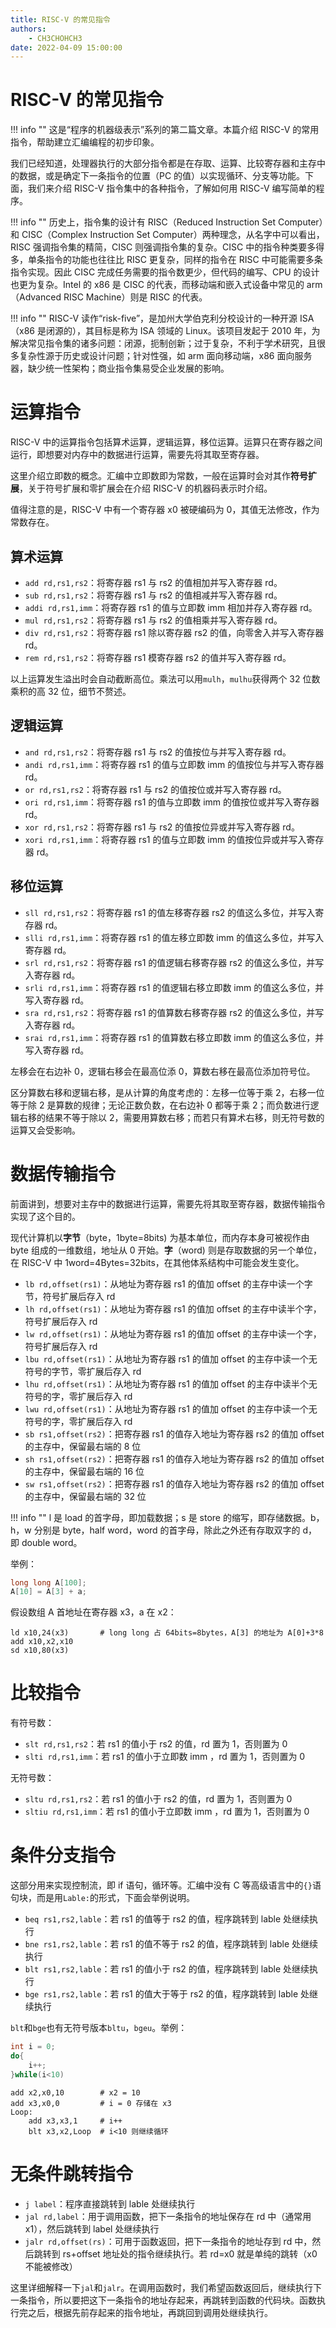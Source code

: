 ```yaml
---
title: RISC-V 的常见指令
authors:
    - CH3CHOHCH3
date: 2022-04-09 15:00:00
---
```

# RISC-V 的常见指令

!!! info ""
    这是“程序的机器级表示”系列的第二篇文章。本篇介绍 RISC-V 的常用指令，帮助建立汇编编程的初步印象。


我们已经知道，处理器执行的大部分指令都是在存取、运算、比较寄存器和主存中的数据，或是确定下一条指令的位置（PC 的值）以实现循环、分支等功能。下面，我们来介绍 RISC-V 指令集中的各种指令，了解如何用 RISC-V 编写简单的程序。

!!! info ""
    历史上，指令集的设计有 RISC（Reduced Instruction Set Computer）和 CISC（Complex Instruction Set Computer）两种理念，从名字中可以看出，RISC 强调指令集的精简，CISC 则强调指令集的复杂。CISC 中的指令种类要多得多，单条指令的功能也往往比 RISC 更复杂，同样的指令在 RISC 中可能需要多条指令实现。因此 CISC 完成任务需要的指令数更少，但代码的编写、CPU 的设计也更为复杂。Intel 的 x86 是 CISC 的代表，而移动端和嵌入式设备中常见的 arm（Advanced RISC Machine）则是 RISC 的代表。


!!! info ""
    RISC-V 读作“risk-five”，是加州大学伯克利分校设计的一种开源 ISA（x86 是闭源的），其目标是称为 ISA 领域的 Linux。该项目发起于 2010 年，为解决常见指令集的诸多问题：闭源，扼制创新；过于复杂，不利于学术研究，且很多复杂性源于历史或设计问题；针对性强，如 arm 面向移动端，x86 面向服务器，缺少统一性架构；商业指令集易受企业发展的影响。


# 运算指令

RISC-V 中的运算指令包括算术运算，逻辑运算，移位运算。运算只在寄存器之间运行，即想要对内存中的数据进行运算，需要先将其取至寄存器。

这里介绍立即数的概念。汇编中立即数即为常数，一般在运算时会对其作**符号扩展**，关于符号扩展和零扩展会在介绍 RISC-V 的机器码表示时介绍。

值得注意的是，RISC-V 中有一个寄存器 x0 被硬编码为 0，其值无法修改，作为常数存在。

## 算术运算

+ `add rd,rs1,rs2`：将寄存器 rs1 与 rs2 的值相加并写入寄存器 rd。
+ `sub rd,rs1,rs2`：将寄存器 rs1 与 rs2 的值相减并写入寄存器 rd。
+ `addi rd,rs1,imm`：将寄存器 rs1 的值与立即数 imm 相加并存入寄存器 rd。
+ `mul rd,rs1,rs2`：将寄存器 rs1 与 rs2 的值相乘并写入寄存器 rd。
+ `div rd,rs1,rs2`：将寄存器 rs1 除以寄存器 rs2 的值，向零舍入并写入寄存器 rd。
+ `rem rd,rs1,rs2`：将寄存器 rs1 模寄存器 rs2 的值并写入寄存器 rd。

以上运算发生溢出时会自动截断高位。乘法可以用`mulh`，`mulhu`获得两个 32 位数乘积的高 32 位，细节不赘述。

## 逻辑运算

+ `and rd,rs1,rs2`：将寄存器 rs1 与 rs2 的值按位与并写入寄存器 rd。
+ `andi rd,rs1,imm`：将寄存器 rs1 的值与立即数 imm 的值按位与并写入寄存器 rd。
+ `or rd,rs1,rs2`：将寄存器 rs1 与 rs2 的值按位或并写入寄存器 rd。
+ `ori rd,rs1,imm`：将寄存器 rs1 的值与立即数 imm 的值按位或并写入寄存器 rd。
+ `xor rd,rs1,rs2`：将寄存器 rs1 与 rs2 的值按位异或并写入寄存器 rd。
+ `xori rd,rs1,imm`：将寄存器 rs1 的值与立即数 imm 的值按位异或并写入寄存器 rd。

## 移位运算

+ `sll rd,rs1,rs2`：将寄存器 rs1 的值左移寄存器 rs2 的值这么多位，并写入寄存器 rd。
+ `slli rd,rs1,imm`：将寄存器 rs1 的值左移立即数 imm 的值这么多位，并写入寄存器 rd。
+ `srl rd,rs1,rs2`：将寄存器 rs1 的值逻辑右移寄存器 rs2 的值这么多位，并写入寄存器 rd。
+ `srli rd,rs1,imm`：将寄存器 rs1 的值逻辑右移立即数 imm 的值这么多位，并写入寄存器 rd。
+ `sra rd,rs1,rs2`：将寄存器 rs1 的值算数右移寄存器 rs2 的值这么多位，并写入寄存器 rd。
+ `srai rd,rs1,imm`：将寄存器 rs1 的值算数右移立即数 imm 的值这么多位，并写入寄存器 rd。

左移会在右边补 0，逻辑右移会在最高位添 0，算数右移在最高位添加符号位。

区分算数右移和逻辑右移，是从计算的角度考虑的：左移一位等于乘 2，右移一位等于除 2 是算数的规律；无论正数负数，在右边补 0 都等于乘 2；而负数进行逻辑右移的结果不等于除以 2，需要用算数右移；而若只有算术右移，则无符号数的运算又会受影响。

# 数据传输指令

前面讲到，想要对主存中的数据进行运算，需要先将其取至寄存器，数据传输指令实现了这个目的。

现代计算机以**字节**（byte，1byte=8bits) 为基本单位，而内存本身可被视作由 byte 组成的一维数组，地址从 0 开始。**字**（word) 则是存取数据的另一个单位，在 RISC-V 中 1word=4Bytes=32bits，在其他体系结构中可能会发生变化。

+ `lb rd,offset(rs1)`：从地址为寄存器 rs1 的值加 offset 的主存中读一个字节，符号扩展后存入 rd
+ `lh rd,offset(rs1)`：从地址为寄存器 rs1 的值加 offset 的主存中读半个字，符号扩展后存入 rd
+ `lw rd,offset(rs1)`：从地址为寄存器 rs1 的值加 offset 的主存中读一个字，符号扩展后存入 rd
+ `lbu rd,offset(rs1)`：从地址为寄存器 rs1 的值加 offset 的主存中读一个无符号的字节，零扩展后存入 rd
+ `lhu rd,offset(rs1)`：从地址为寄存器 rs1 的值加 offset 的主存中读半个无符号的字，零扩展后存入 rd
+ `lwu rd,offset(rs1)`：从地址为寄存器 rs1 的值加 offset 的主存中读一个无符号的字，零扩展后存入 rd
+ `sb rs1,offset(rs2)`：把寄存器 rs1 的值存入地址为寄存器 rs2 的值加 offset 的主存中，保留最右端的 8 位
+ `sh rs1,offset(rs2)`：把寄存器 rs1 的值存入地址为寄存器 rs2 的值加 offset 的主存中，保留最右端的 16 位
+ `sw rs1,offset(rs2)`：把寄存器 rs1 的值存入地址为寄存器 rs2 的值加 offset 的主存中，保留最右端的 32 位

!!! info ""
    l 是 load 的首字母，即加载数据；s 是 store 的缩写，即存储数据。b，h，w 分别是 byte，half word，word 的首字母，除此之外还有存取双字的 d，即 double word。


举例：

```C
long long A[100];
A[10] = A[3] + a;
```

假设数组 A 首地址在寄存器 x3，a 在 x2：

```
ld x10,24(x3)       # long long 占 64bits=8bytes，A[3] 的地址为 A[0]+3*8
add x10,x2,x10
sd x10,80(x3)
```

# 比较指令

有符号数：
+ `slt rd,rs1,rs2`：若 rs1 的值小于 rs2 的值，rd 置为 1，否则置为 0
+ `slti rd,rs1,imm`：若 rs1 的值小于立即数 imm ，rd 置为 1，否则置为 0

无符号数：
+ `sltu rd,rs1,rs2`：若 rs1 的值小于 rs2 的值，rd 置为 1，否则置为 0
+ `sltiu rd,rs1,imm`：若 rs1 的值小于立即数 imm ，rd 置为 1，否则置为 0

# 条件分支指令

这部分用来实现控制流，即 if 语句，循环等。汇编中没有 C 等高级语言中的`{}`语句块，而是用`Lable:`的形式，下面会举例说明。

+ `beq rs1,rs2,lable`：若 rs1 的值等于 rs2 的值，程序跳转到 lable 处继续执行
+ `bne rs1,rs2,lable`：若 rs1 的值不等于 rs2 的值，程序跳转到 lable 处继续执行
+ `blt rs1,rs2,lable`：若 rs1 的值小于 rs2 的值，程序跳转到 lable 处继续执行
+ `bge rs1,rs2,lable`：若 rs1 的值大于等于 rs2 的值，程序跳转到 lable 处继续执行

`blt`和`bge`也有无符号版本`bltu`，`bgeu`。举例：

```C
int i = 0;
do{
    i++;
}while(i<10)
```

```
add x2,x0,10        # x2 = 10
add x3,x0,0         # i = 0 存储在 x3
Loop:
    add x3,x3,1     # i++
    blt x3,x2,Loop  # i<10 则继续循环
```

# 无条件跳转指令

+ `j label`：程序直接跳转到 lable 处继续执行
+ `jal rd,label`：用于调用函数，把下一条指令的地址保存在 rd 中（通常用 x1），然后跳转到 label 处继续执行
+ `jalr rd,offset(rs)`：可用于函数返回，把下一条指令的地址存到 rd 中，然后跳转到 rs+offset 地址处的指令继续执行。若 rd=x0 就是单纯的跳转（x0 不能被修改）

这里详细解释一下`jal`和`jalr`。在调用函数时，我们希望函数返回后，继续执行下一条指令，所以要把这下一条指令的地址存起来，再跳转到函数的代码块。函数执行完之后，根据先前存起来的指令地址，再跳回到调用处继续执行。
